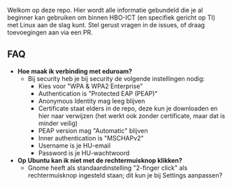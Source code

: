 Welkom op deze repo. Hier wordt alle informatie gebundeld die je al beginner kan gebruiken om binnen HBO-ICT (en specifiek gericht op TI) met Linux aan de slag kunt. Stel gerust vragen in de issues, of draag toevoegingen aan via een PR.

## FAQ
- **Hoe maak ik verbinding met eduroam?**
  - Bij security heb je bij security de volgende instellingen nodig:
    - Kies voor "WPA & WPA2 Enterprise"
    - Authentication is "Protected EAP (PEAP)"
    - Anonymous Identity mag leeg blijven
    - Certificate staat elders in de repo, deze kun je downloaden en hier naar verwijzen (het werkt ook zonder certificate, maar dat is minder veilig)
    - PEAP version mag "Automatic" blijven
    - Inner authentication is "MSCHAPv2"
    - Username is je HU-email
    - Password is je HU-wachtwoord
- **Op Ubuntu kan ik niet met de rechtermuisknop klikken?**
  - Gnome heeft als standaardinstelling "2-finger click" als rechtermuisknop ingesteld staan; dit kun je bij Settings aanpassen?
